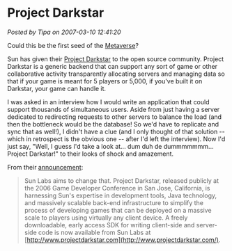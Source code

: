 # Project Darkstar

*Posted by Tipa on 2007-03-10 12:41:20*

Could this be the first seed of the [Metaverse](http://en.wikipedia.org/wiki/Metaverse)?

Sun has given their [Project Darkstar](https://games-darkstar.dev.java.net/) to the open source community. Project Darkstar is a generic backend that can support any sort of game or other collaborative activity transparently allocating servers and managing data so that if your game is meant for 5 players or 5,000, if you've built it on Darkstar, your game can handle it.

I was asked in an interview how I would write an application that could support thousands of simultaneous users. Aside from just having a server dedicated to redirecting requests to other servers to balance the load (and then the bottleneck would be the database! So we'd have to replicate and sync that as well!), I didn't have a clue (and I only thought of that solution -- which in retrospect is the obvious one -- after I'd left the interview). Now I'd just say, "Well, I guess I'd take a look at... dum duh de dummmmmmm... Project Darkstar!" to their looks of shock and amazement.

From their [announcement](http://research.sun.com/spotlight/2006/2006-03-20_Darkstar.html):

> Sun Labs aims to change that. Project Darkstar, released publicly at the 2006 Game Developer Conference in San Jose, California, is harnessing Sun's expertise in development tools, Java technology, and massively scalable back-end infrastructure to simplify the process of developing games that can be deployed on a massive scale to players using virtually any client device. A freely downloadable, early access SDK for writing client-side and server-side code is now available from Sun Labs at [http://www.projectdarkstar.com](http://www.projectdarkstar.com/).


